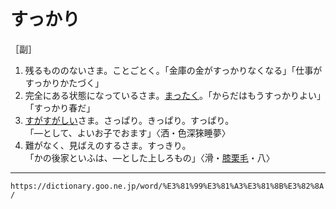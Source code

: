 # すっかり

［副］
1. 残るもののないさま。ことごとく。「金庫の金がすっかりなくなる」「仕事がすっかりかたづく」
2. 完全にある状態になっているさま。[まったく](まったく（全く）)。「からだはもうすっかりよい」「すっかり春だ」
3. [すがすがしい](すがすがしい（清清しい）)さま。さっぱり。きっぱり。すっぱり。    
    「―として、よいお子でおます」〈洒・色深猍睡夢〉
4. 難がなく、見ばえのするさま。すっきり。    
    「かの後家といふは、―とした上しろもの」〈滑・[膝栗毛](https://dictionary.goo.ne.jp/word/%E6%9D%B1%E6%B5%B7%E9%81%93%E4%B8%AD%E8%86%9D%E6%A0%97%E6%AF%9B/#jn-155179)・八〉

---
`https://dictionary.goo.ne.jp/word/%E3%81%99%E3%81%A3%E3%81%8B%E3%82%8A/`
